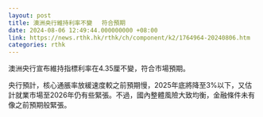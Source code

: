 ```yaml
---
layout: post
title: 澳洲央行維持利率不變 　符合預期
date: 2024-08-06 12:49:44.000000000 +08:00
link: https://news.rthk.hk/rthk/ch/component/k2/1764964-20240806.htm
categories: rthk
---
```


澳洲央行宣布維持指標利率在4.35厘不變，符合市場預期。

央行預計，核心通脹率放緩速度較之前預期慢，2025年底將降至3%以下，又估計就業市場至2026年仍有些緊張。不過，國內整體風險大致均衡，金融條件未有像之前預期般緊張。
